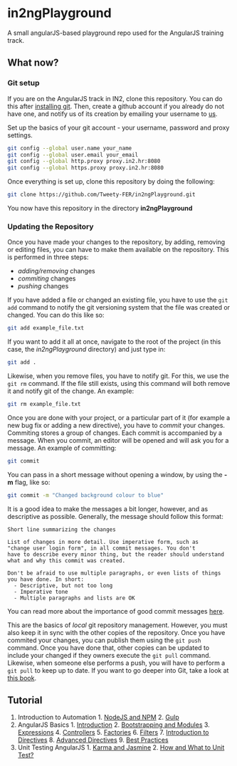 # in2ngPlayground
A small angularJS-based playground repo used for the AngularJS training track.

## What now?

### Git setup

If you are on the AngularJS track in IN2, clone this repository. You can do this after [installing git](https://git-scm.com/download). Then, create a github account if you already do not have one, and notify us of its creation by emailing your username to [us](luka.skukan@in2.hr).

Set up the basics of your git account - your username, password and proxy settings.

```bash
git config --global user.name your_name
git config --global user.email your_email
git config --global http.proxy proxy.in2.hr:8080
git config --global https.proxy proxy.in2.hr:8080
```

Once everything is set up, clone this repository by doing the following:

```bash
git clone https://github.com/Tweety-FER/in2ngPlayground.git
```

You now have this repository in the directory **in2ngPlayground**

### Updating the Repository

Once you have made your changes to the repository, by adding, removing or editing files, you can have to make them available on the repository. This is performed in three steps:

  - *adding/removing* changes
  - *commiting* changes
  - *pushing* changes

If you have added a file or changed an existing file, you have to use the `git add` command to notify the git versioning system that the file was created or changed. You can do this like so:

```bash
git add example_file.txt
```

If you want to add it all at once, navigate to the root of the project (in this case, the *in2ngPlayground* directory) and just type in:

```bash
git add .
```

Likewise, when you remove files, you have to notify git. For this, we use the `git rm` command. If the file still exists, using this command will both remove it and notify git of the change. An example:

```bash
git rm example_file.txt
```

Once you are done with your project, or a particular part of it (for example a new bug fix or adding a new directive), you have to *commit* your changes. Commiting stores a group of changes. Each commit is accompanied by a message. When you commit, an editor will be opened and will ask you for a message. An example of committing:

```bash
git commit
```

You can pass in a short message without opening a window, by using the **-m** flag, like so:

```bash
git commit -m "Changed background colour to blue"
```

It is a good idea to make the messages a bit longer, however, and as descriptive as possible. Generally, the message should follow this format:

```
Short line summarizing the changes

List of changes in more detail. Use imperative form, such as
"change user login form", in all commit messages. You don't
have to describe every minor thing, but the reader should understand
what and why this commit was created.

Don't be afraid to use multiple paragraphs, or even lists of things
you have done. In short:
  - Descriptive, but not too long
  - Imperative tone
  - Multiple paragraphs and lists are OK
```

You can read more about the importance of good commit messages [here](http://chris.beams.io/posts/git-commit/).

This are the basics of *local* git repository management. However, you must also keep it in sync with the other copies of the repository. Once you have commited your changes, you can publish them using the `git push` command. Once you have done that, other copies can be updated to include your changed if they owners execute the `git pull` command. Likewise, when someone else performs a push, you will have to perform a `git pull` to keep up to date. If you want to go deeper into Git, take a look at [this book](https://git-scm.com/book/en/v2).

## Tutorial
  1. Introduction to Automation
    1. [NodeJS and NPM](https://github.com/Tweety-FER/in2ngPlayground/blob/master/tutorial/automation/node.md)
    2. [Gulp](https://github.com/Tweety-FER/in2ngPlayground/blob/master/tutorial/automation/gulp.md)
  2. AngularJS Basics
    1. [Introduction](https://github.com/Tweety-FER/in2ngPlayground/blob/master/tutorial/angular/intro.md)
    2. [Bootstrapping and Modules](https://github.com/Tweety-FER/in2ngPlayground/blob/master/tutorial/angular/bootstrapping.md)
    3. [Expressions](https://github.com/Tweety-FER/in2ngPlayground/blob/master/tutorial/angular/expressions.md)
    4. [Controllers](https://github.com/Tweety-FER/in2ngPlayground/blob/master/tutorial/angular/controllers.md)
    5. [Factories](https://github.com/Tweety-FER/in2ngPlayground/blob/master/tutorial/angular/factories.md)
    6. [Filters](https://github.com/Tweety-FER/in2ngPlayground/blob/master/tutorial/angular/filters.md)
    7. [Introduction to Directives](https://github.com/Tweety-FER/in2ngPlayground/blob/master/tutorial/angular/directives.md)
    8. [Advanced Directives](https://github.com/Tweety-FER/in2ngPlayground/blob/master/tutorial/angular/advanced-directives.md)
    9. [Best Practices](https://github.com/Tweety-FER/in2ngPlayground/blob/master/tutorial/angular/best-practices.md)
  3. Unit Testing AngularJS
    1. [Karma and Jasmine](https://github.com/Tweety-FER/in2ngPlayground/blob/master/tutorial/testing/karma.md)
    2. [How and What to Unit Test?](https://github.com/Tweety-FER/in2ngPlayground/blob/master/testing/how-and-what.md)
